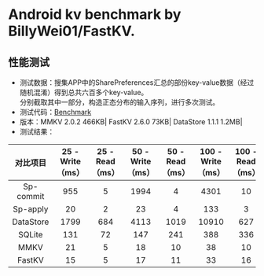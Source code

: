 # Android kv benchmark by BillyWei01/FastKV.
## 性能测试
- 测试数据：搜集APP中的SharePreferences汇总的部份key-value数据（经过随机混淆）得到总共六百多个key-value。<br>
  分别截取其中一部分，构造正态分布的输入序列，进行多次测试。
- 测试代码：[Benchmark](https://github.com/BillyWei01/FastKV/blob/main/app/src/main/java/io/fastkv/fastkvdemo/Benchmark.kt)
- 版本：MMKV 2.0.2 466KB| FastKV 2.6.0 73KB| DataStore 1.1.1 1.2MB|
- 测试结果：

|对比项目|25 - Write（ms）|25 - Read（ms）|50 - Write（ms）|50 - Read（ms）|100 - Write（ms）|100 - Read（ms）|200 - Write（ms）|200 - Read（ms）|400 - Write（ms）|400 - Read（ms）|600 - Write（ms）|600 - Read（ms）|
|:--:|:--:|:--:|:--:|:--:|:--:|:--:|:--:|:--:|:--:|:--:|:--:|:--:|
|Sp-commit|955|5|1994|4|4301|10|8772|3|22922|1|33072|6|
|Sp-apply|20|2|23|4|133|3|294|3|739|1|874|6|
|DataStore|1799|684|4113|1019|10910|627|30840|934|59710|3716|120811|2614|
|SQLite|131|72|147|241|388|336|753|592|1262|615|3146|1036|
|MMKV|21|5|18|10|38|10|77|22|40|6|63|7|
|FastKV|15|5|17|11|33|16|40|23|48|18|112|60|
